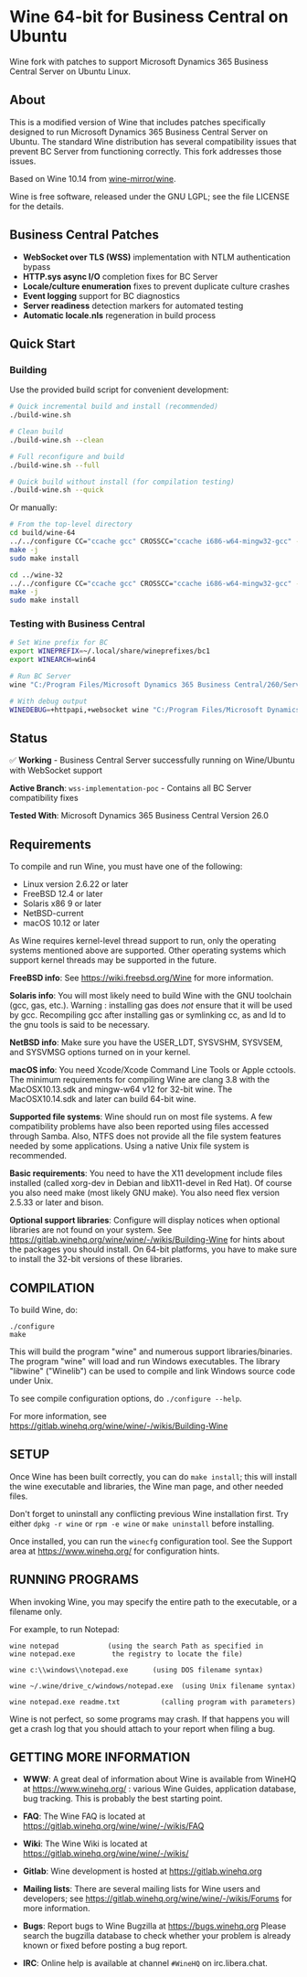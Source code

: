 # Wine 64-bit for Business Central on Ubuntu

Wine fork with patches to support Microsoft Dynamics 365 Business Central Server on Ubuntu Linux.

## About

This is a modified version of Wine that includes patches specifically designed to run Microsoft Dynamics 365 Business Central Server on Ubuntu. The standard Wine distribution has several compatibility issues that prevent BC Server from functioning correctly. This fork addresses those issues.

Based on Wine 10.14 from [wine-mirror/wine](https://github.com/wine-mirror/wine).

Wine is free software, released under the GNU LGPL; see the file LICENSE for the details.

## Business Central Patches

- **WebSocket over TLS (WSS)** implementation with NTLM authentication bypass
- **HTTP.sys async I/O** completion fixes for BC Server
- **Locale/culture enumeration** fixes to prevent duplicate culture crashes
- **Event logging** support for BC diagnostics
- **Server readiness** detection markers for automated testing
- **Automatic locale.nls** regeneration in build process


## Quick Start

### Building

Use the provided build script for convenient development:

```bash
# Quick incremental build and install (recommended)
./build-wine.sh

# Clean build
./build-wine.sh --clean

# Full reconfigure and build
./build-wine.sh --full

# Quick build without install (for compilation testing)
./build-wine.sh --quick
```

Or manually:

```bash
# From the top-level directory
cd build/wine-64
../../configure CC="ccache gcc" CROSSCC="ccache i686-w64-mingw32-gcc" --enable-win64
make -j
sudo make install

cd ../wine-32
../../configure CC="ccache gcc" CROSSCC="ccache i686-w64-mingw32-gcc" --with-wine64=../wine-64
make -j
sudo make install
```

### Testing with Business Central

```bash
# Set Wine prefix for BC
export WINEPREFIX=~/.local/share/wineprefixes/bc1
export WINEARCH=win64

# Run BC Server
wine "C:/Program Files/Microsoft Dynamics 365 Business Central/260/Service/Microsoft.Dynamics.Nav.Server.exe"

# With debug output
WINEDEBUG=+httpapi,+websocket wine "C:/Program Files/Microsoft Dynamics 365 Business Central/260/Service/Microsoft.Dynamics.Nav.Server.exe"
```

## Status

✅ **Working** - Business Central Server successfully running on Wine/Ubuntu with WebSocket support

**Active Branch**: `wss-implementation-poc` - Contains all BC Server compatibility fixes

**Tested With**: Microsoft Dynamics 365 Business Central Version 26.0

## Requirements

To compile and run Wine, you must have one of the following:

- Linux version 2.6.22 or later
- FreeBSD 12.4 or later
- Solaris x86 9 or later
- NetBSD-current
- macOS 10.12 or later

As Wine requires kernel-level thread support to run, only the operating
systems mentioned above are supported.  Other operating systems which
support kernel threads may be supported in the future.

**FreeBSD info**:
  See https://wiki.freebsd.org/Wine for more information.

**Solaris info**:
  You will most likely need to build Wine with the GNU toolchain
  (gcc, gas, etc.). Warning : installing gas does *not* ensure that it
  will be used by gcc. Recompiling gcc after installing gas or
  symlinking cc, as and ld to the gnu tools is said to be necessary.

**NetBSD info**:
  Make sure you have the USER_LDT, SYSVSHM, SYSVSEM, and SYSVMSG options
  turned on in your kernel.

**macOS info**:
  You need Xcode/Xcode Command Line Tools or Apple cctools.  The
  minimum requirements for compiling Wine are clang 3.8 with the
  MacOSX10.13.sdk and mingw-w64 v12 for 32-bit wine.  The
  MacOSX10.14.sdk and later can build 64-bit wine.

**Supported file systems**:
  Wine should run on most file systems. A few compatibility problems
  have also been reported using files accessed through Samba. Also,
  NTFS does not provide all the file system features needed by some
  applications.  Using a native Unix file system is recommended.

**Basic requirements**:
  You need to have the X11 development include files installed
  (called xorg-dev in Debian and libX11-devel in Red Hat).
  Of course you also need make (most likely GNU make).
  You also need flex version 2.5.33 or later and bison.

**Optional support libraries**:
  Configure will display notices when optional libraries are not found
  on your system. See https://gitlab.winehq.org/wine/wine/-/wikis/Building-Wine
  for hints about the packages you should install. On 64-bit
  platforms, you have to make sure to install the 32-bit versions of
  these libraries.


## COMPILATION

To build Wine, do:

```
./configure
make
```

This will build the program "wine" and numerous support libraries/binaries.
The program "wine" will load and run Windows executables.
The library "libwine" ("Winelib") can be used to compile and link
Windows source code under Unix.

To see compile configuration options, do `./configure --help`.

For more information, see https://gitlab.winehq.org/wine/wine/-/wikis/Building-Wine


## SETUP

Once Wine has been built correctly, you can do `make install`; this
will install the wine executable and libraries, the Wine man page, and
other needed files.

Don't forget to uninstall any conflicting previous Wine installation
first.  Try either `dpkg -r wine` or `rpm -e wine` or `make uninstall`
before installing.

Once installed, you can run the `winecfg` configuration tool. See the
Support area at https://www.winehq.org/ for configuration hints.


## RUNNING PROGRAMS

When invoking Wine, you may specify the entire path to the executable,
or a filename only.

For example, to run Notepad:

```
wine notepad            (using the search Path as specified in
wine notepad.exe         the registry to locate the file)

wine c:\\windows\\notepad.exe      (using DOS filename syntax)

wine ~/.wine/drive_c/windows/notepad.exe  (using Unix filename syntax)

wine notepad.exe readme.txt          (calling program with parameters)
```

Wine is not perfect, so some programs may crash. If that happens you
will get a crash log that you should attach to your report when filing
a bug.


## GETTING MORE INFORMATION

- **WWW**: A great deal of information about Wine is available from WineHQ at
	https://www.winehq.org/ : various Wine Guides, application database,
	bug tracking. This is probably the best starting point.

- **FAQ**: The Wine FAQ is located at https://gitlab.winehq.org/wine/wine/-/wikis/FAQ

- **Wiki**: The Wine Wiki is located at https://gitlab.winehq.org/wine/wine/-/wikis/

- **Gitlab**: Wine development is hosted at https://gitlab.winehq.org

- **Mailing lists**:
	There are several mailing lists for Wine users and developers; see
	https://gitlab.winehq.org/wine/wine/-/wikis/Forums for more
	information.

- **Bugs**: Report bugs to Wine Bugzilla at https://bugs.winehq.org
	Please search the bugzilla database to check whether your
	problem is already known or fixed before posting a bug report.

- **IRC**: Online help is available at channel `#WineHQ` on irc.libera.chat.
